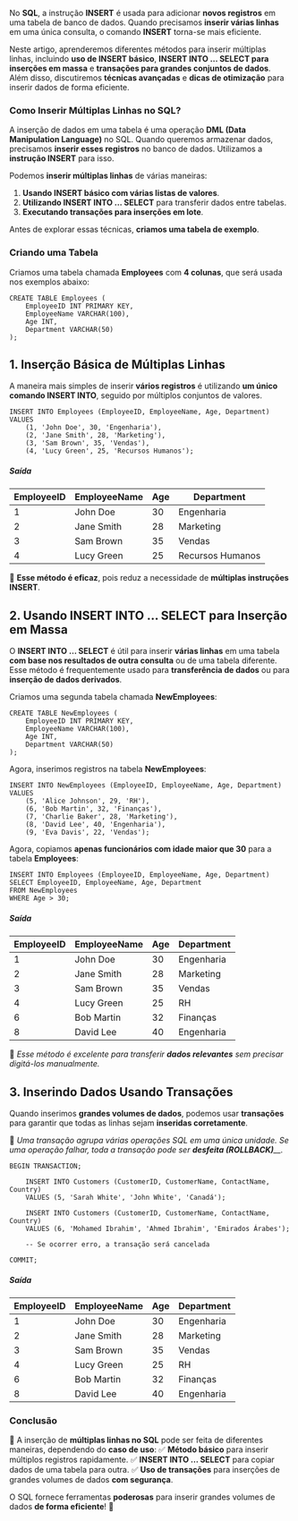 No **SQL**, a instrução **INSERT** é usada para adicionar **novos registros** em uma tabela de banco de dados. Quando precisamos **inserir várias linhas** em uma única consulta, o comando **INSERT** torna-se mais eficiente.

Neste artigo, aprenderemos diferentes métodos para inserir múltiplas linhas, incluindo **uso de INSERT básico**, **INSERT INTO … SELECT para inserções em massa** e **transações para grandes conjuntos de dados**. Além disso, discutiremos **técnicas avançadas** e **dicas de otimização** para inserir dados de forma eficiente.

### **Como Inserir Múltiplas Linhas no SQL?**

A inserção de dados em uma tabela é uma operação **DML (Data Manipulation Language)** no SQL. Quando queremos armazenar dados, precisamos **inserir esses registros** no banco de dados. Utilizamos a **instrução INSERT** para isso.

Podemos **inserir múltiplas linhas** de várias maneiras:
1. **Usando INSERT básico com várias listas de valores**.
2. **Utilizando INSERT INTO … SELECT** para transferir dados entre tabelas.
3. **Executando transações para inserções em lote**.

Antes de explorar essas técnicas, **criamos uma tabela de exemplo**.

### **Criando uma Tabela**

Criamos uma tabela chamada **Employees** com **4 colunas**, que será usada nos exemplos abaixo:

```
CREATE TABLE Employees (
    EmployeeID INT PRIMARY KEY,
    EmployeeName VARCHAR(100),
    Age INT,
    Department VARCHAR(50)
);
```

## **1. Inserção Básica de Múltiplas Linhas**

A maneira mais simples de inserir **vários registros** é utilizando **um único comando INSERT INTO**, seguido por múltiplos conjuntos de valores.

```
INSERT INTO Employees (EmployeeID, EmployeeName, Age, Department)
VALUES
    (1, 'John Doe', 30, 'Engenharia'),
    (2, 'Jane Smith', 28, 'Marketing'),
    (3, 'Sam Brown', 35, 'Vendas'),
    (4, 'Lucy Green', 25, 'Recursos Humanos');
```

##### **Saída**

|EmployeeID|EmployeeName|Age|Department|
|---|---|---|---|
|1|John Doe|30|Engenharia|
|2|Jane Smith|28|Marketing|
|3|Sam Brown|35|Vendas|
|4|Lucy Green|25|Recursos Humanos|

📌 **Esse método é eficaz**, pois reduz a necessidade de **múltiplas instruções INSERT**.

## **2. Usando INSERT INTO … SELECT para Inserção em Massa**

O **INSERT INTO … SELECT** é útil para inserir **várias linhas** em uma tabela **com base nos resultados de outra consulta** ou de uma tabela diferente. Esse método é frequentemente usado para **transferência de dados** ou para **inserção de dados derivados**.

Criamos uma segunda tabela chamada **NewEmployees**:

```
CREATE TABLE NewEmployees (
    EmployeeID INT PRIMARY KEY,
    EmployeeName VARCHAR(100),
    Age INT,
    Department VARCHAR(50)
);
```

Agora, inserimos registros na tabela **NewEmployees**:

```
INSERT INTO NewEmployees (EmployeeID, EmployeeName, Age, Department)
VALUES
    (5, 'Alice Johnson', 29, 'RH'),
    (6, 'Bob Martin', 32, 'Finanças'),
    (7, 'Charlie Baker', 28, 'Marketing'),
    (8, 'David Lee', 40, 'Engenharia'),
    (9, 'Eva Davis', 22, 'Vendas');
```

Agora, copiamos **apenas funcionários com idade maior que 30** para a tabela **Employees**:

```
INSERT INTO Employees (EmployeeID, EmployeeName, Age, Department)
SELECT EmployeeID, EmployeeName, Age, Department
FROM NewEmployees
WHERE Age > 30;
```

##### **Saída**

|EmployeeID|EmployeeName|Age|Department|
|---|---|---|---|
|1|John Doe|30|Engenharia|
|2|Jane Smith|28|Marketing|
|3|Sam Brown|35|Vendas|
|4|Lucy Green|25|RH|
|6|Bob Martin|32|Finanças|
|8|David Lee|40|Engenharia|

📌 _Esse método é excelente para transferir_ _**dados relevantes**_ _sem precisar digitá-los manualmente._

## **3. Inserindo Dados Usando Transações**

Quando inserimos **grandes volumes de dados**, podemos usar **transações** para garantir que todas as linhas sejam **inseridas corretamente**.

📌 _Uma transação agrupa várias operações SQL em uma única unidade. Se uma operação falhar, toda a transação pode ser_ _**desfeita (ROLLBACK)**__._

```
BEGIN TRANSACTION;

    INSERT INTO Customers (CustomerID, CustomerName, ContactName, Country)
    VALUES (5, 'Sarah White', 'John White', 'Canadá');
    
    INSERT INTO Customers (CustomerID, CustomerName, ContactName, Country)
    VALUES (6, 'Mohamed Ibrahim', 'Ahmed Ibrahim', 'Emirados Árabes');
    
    -- Se ocorrer erro, a transação será cancelada

COMMIT;
```

##### **Saída**

|EmployeeID|EmployeeName|Age|Department|
|---|---|---|---|
|1|John Doe|30|Engenharia|
|2|Jane Smith|28|Marketing|
|3|Sam Brown|35|Vendas|
|4|Lucy Green|25|RH|
|6|Bob Martin|32|Finanças|
|8|David Lee|40|Engenharia|

### **Conclusão**

📌 A inserção de **múltiplas linhas no SQL** pode ser feita de diferentes maneiras, dependendo do **caso de uso**: 
✅ **Método básico** para inserir múltiplos registros rapidamente. 
✅ **INSERT INTO … SELECT** para copiar dados de uma tabela para outra. 
✅ **Uso de transações** para inserções de grandes volumes de dados **com segurança**.

O SQL fornece ferramentas **poderosas** para inserir grandes volumes de dados **de forma eficiente**! 🚀

